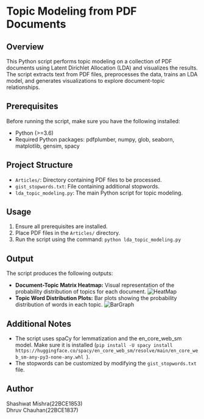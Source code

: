 # Topic Modeling from PDF Documents

## Overview

This Python script performs topic modeling on a collection of PDF documents using Latent Dirichlet Allocation (LDA) and visualizes the results. The script extracts text from PDF files, preprocesses the data, trains an LDA model, and generates visualizations to explore document-topic relationships.

## Prerequisites

Before running the script, make sure you have the following installed:

- Python (>=3.6)
- Required Python packages: pdfplumber, numpy, glob, seaborn, matplotlib, gensim, spacy

## Project Structure

- `Articles/`: Directory containing PDF files to be processed.
- `gist_stopwords.txt`: File containing additional stopwords.
- `lda_topic_modeling.py`: The main Python script for topic modeling.

## Usage

1. Ensure all prerequisites are installed.
2. Place PDF files in the `Articles/` directory.
3. Run the script using the command: `python lda_topic_modeling.py`

## Output

The script produces the following outputs:

- **Document-Topic Matrix Heatmap:** Visual representation of the probability distribution of topics for each document. 
![HeatMap](https://github.com/ShashwatMishra2411/LDA/assets/134842493/501554b6-c1e0-4214-98cc-550c1b1b4a26)
- **Topic Word Distribution Plots:** Bar plots showing the probability distribution of words in each topic.
![BarGraph](https://github.com/ShashwatMishra2411/LDA/assets/134842493/528b648d-b797-4885-8c27-058dd4af0028)

## Additional Notes

- The script uses spaCy for lemmatization and the en_core_web_sm model. Make sure it is installed (`pip install -U spacy install https://huggingface.co/spacy/en_core_web_sm/resolve/main/en_core_web_sm-any-py3-none-any.whl
`).
- The stopwords can be customized by modifying the `gist_stopwords.txt` file.

## Author

Shashwat Mishra(22BCE1853)\
Dhruv Chauhan(22BCE1837)
